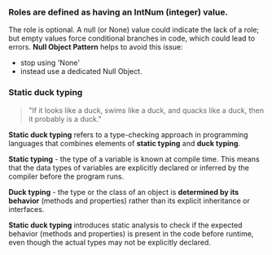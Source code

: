 ### Roles are defined as having an IntNum (integer) value. 

The role is optional. 
A null (or None) value could indicate the lack of a role;
but empty values force conditional branches in code, which could 
lead to errors. 
**Null Object Pattern** helps to avoid this issue:
* stop using 'None'
* instead use a dedicated Null Object.

### Static duck typing

> "If it looks like a duck, swims like a duck, and quacks like a duck, then it probably is a duck."

**Static duck typing** refers to a type-checking approach in programming languages that combines elements of **static typing** and **duck typing**. 

**Static typing** - the type of a variable is known at compile time. This means that the data types of variables are explicitly declared or inferred by the compiler before the program runs.

**Duck typing** - the type or the class of an object is **determined by its behavior** (methods and properties) rather than its explicit inheritance or interfaces. 

**Static duck typing** introduces static analysis to check if the expected behavior (methods and properties) is present in the code before runtime, even though the actual types may not be explicitly declared.